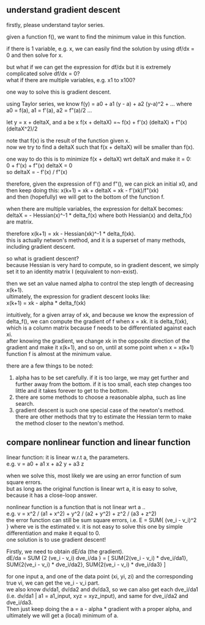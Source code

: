 understand gradient descent
--------------------------------

firstly, please understand taylor series.

given a function f(), we want to find the minimum value in this function.

if there is 1 variable, e.g. x, we can easily find the solution by using df/dx = 0 and then solve for x.

but what if we can get the expression for df/dx but it is extremely complicated solve df/dx = 0?  
what if there are multiple variables, e.g. x1 to x100? 

one way to solve this is gradient descent.

using Taylor series, we know f(y) = a0 + a1 (y - a) + a2 (y-a)^2 + ... where
a0 = f(a), a1 = f'(a), a2 = f"(a)/2 ...  

let y = x + deltaX, and a be x 
f(x + deltaX) =~  f(x) + f'(x) (deltaX) + f"(x) (deltaX^2)/2

note that f(x) is the result of the function given x.  
now we try to find a deltaX such that f(x + deltaX) will be smaller than f(x).  

one way to do this is to minimize f(x + deltaX) wrt deltaX and make it = 0:  
0 + f'(x) + f"(x) deltaX = 0  
so deltaX = - f'(x) / f"(x)

therefore, given the expression of f'() and f"(), we can pick an initial x0, 
and then keep doing this: x(k+1) = xk + deltaX = xk - f'(xk)/f"(xk)  
and then (hopefully) we will get to the bottom of the function f.

when there are multiple variables, the expression for deltaX becomes:  
deltaX = - Hessian(x)^-1 * delta_f(x) where both Hessian(x) and delta_f(x) are matrix. 

therefore x(k+1) = xk - Hessian(xk)^-1 * delta_f(xk).  
this is actually netwon's method, and it is a superset of many methods, including gradient descent.

so what is gradient descent?  
because Hessian is very hard to compute, so in gradient descent, we simply set it to an identity matrix I (equivalent to non-exist).

then we set an value named alpha to control the step length of decreasing x(k+1).  
ultimately, the expression for gradient descent looks like:  
x(k+1) = xk - alpha * delta_f(xk)

intuitively, for a given array of xk, and because we know the expression of delta_f(), 
we can compute the gradient of f when x = xk.
it is  delta_f(xk), which is a column matrix because f needs to be differentiated against each xi.  
after knowing the gradient, we change xk in the opposite direction of the gradient and make it x(k+1),
and so on, until at some point when x = x(k+1) function f is almost at the minimum value.

there are a few things to be noted:  
1. alpha has to be set carefully. if it is too large, we may get further and further away from the bottom. 
if it is too small, each step changes too little and it takes forever to get to the bottom.  
2. there are some methods to choose a reasonable alpha, such as line search.  
3. gradient descent is such one special case of the newton's method. 
there are other methods that try to estimate the Hessian term to make the method closer to the newton's method.


compare nonlinear function and linear function
---------------------------------------

linear function: it is linear w.r.t a, the parameters.  
e.g. v = a0 + a1 x + a2 y + a3 z 

when we solve this, most likely we are using an error function of sum square errors.  
but as long as the original function is linear wrt a, it is easy to solve, because it has a close-loop answer.

nonlinear function is a function that is not linear wrt a ..  
e.g. v = x^2 / (a1 + x^2) + y^2 / (a2 + y^2) + z^2 / (a3 + z^2)  
the error function can still be sum square errors, i.e. E = SUM{ (ve_i - v_i)^2 } where ve is the estimated v. 
it is not easy to solve this one by simple differentiation and make it equal to 0.  
one solution is to use gradient descent!

Firstly, we need to obtain dE/da (the gradient).  
dE/da = SUM {2 (ve_i - v_i) dve_i/da } 
      = [ SUM{2(ve_i - v_i) * dve_i/da1}, SUM{2(ve_i - v_i) * dve_i/da2}, SUM{2(ve_i - v_i) * dve_i/da3} ]  

for one input a, and one of the data point (xi, yi, zi) and the corresponding true vi, 
we can get the ve_i - v_i part.   
we also know dv/da1, dv/da2 and dv/da3, so we can also get each dve_i/da1 (i.e. dv/da1 | a1 = a1_input, xyz = xyz_input), 
and same for dve_i/da2 and dve_i/da3.  
Then just keep doing the a = a - alpha * gradient with a proper alpha, and ultimately we will get a (local) minimum of a.
